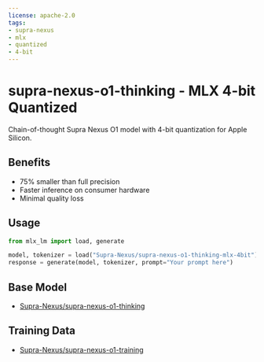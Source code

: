 ```yaml
---
license: apache-2.0
tags:
- supra-nexus
- mlx
- quantized
- 4-bit
---
```


# supra-nexus-o1-thinking - MLX 4-bit Quantized

Chain-of-thought Supra Nexus O1 model with 4-bit quantization for Apple Silicon.

## Benefits

- 75% smaller than full precision
- Faster inference on consumer hardware
- Minimal quality loss

## Usage

```python
from mlx_lm import load, generate

model, tokenizer = load("Supra-Nexus/supra-nexus-o1-thinking-mlx-4bit")
response = generate(model, tokenizer, prompt="Your prompt here")
```

## Base Model

- [Supra-Nexus/supra-nexus-o1-thinking](https://huggingface.co/Supra-Nexus/supra-nexus-o1-thinking)

## Training Data

- [Supra-Nexus/supra-nexus-o1-training](https://huggingface.co/datasets/Supra-Nexus/supra-nexus-o1-training)
